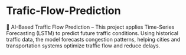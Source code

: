 # Trafic-Flow-Prediction
🚦 AI-Based Traffic Flow Prediction – This project applies Time-Series Forecasting (LSTM) to predict future traffic conditions. Using historical traffic data, the model forecasts congestion patterns, helping cities and transportation systems optimize traffic flow and reduce delays.
